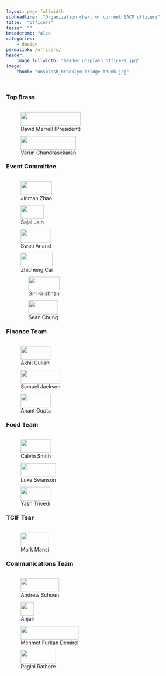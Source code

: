 ```yaml
---
layout: page-fullwidth
subheadline:  "Organization chart of current SACM officers"
title:  "Officers"
teaser: ""
breadcrumb: false
categories:
    - design
permalink: /officers/
header:
    image_fullwidth: "header_unsplash_officers.jpg"
image:
    thumb: "unsplash_brooklyn-bridge-thumb.jpg"
---
```


<style>
img {
    display: block;
    width: 100%;
    height: auto;
}
</style>

<div class="row">
    <div class="small-12 columns">
        <h3>Top Brass</h3>
    </div><!-- /.small-12.columns -->
</div>

<div class="row">
  <div class="large-3 columns">
    <figure>
      <img src="../images/dmerrell_profile.JPG">
      <figcaption>David Merrell (President)</figcaption>
    </figure>
  </div>
  <div class="large-3 columns">
    <figure>
      <img src="../images/anonymous.jpg" text="Vice President">
      <figcaption>Varun Chandrasekaran</figcaption>
    </figure>
  </div>

  <div class="large-3 columns"></div>
  <div class="large-3 columns"></div>
</div>

<div class="row">
    <div class="small-12 columns">
        <h3>Event Committee</h3>
    </div><!-- /.small-12.columns -->
</div>

<div class="row">
  <div class="large-3 columns">
    <figure>
      <img src="../images/anonymous.jpg">
      <figcaption>Jinman Zhao</figcaption>
    </figure>
  </div>
  <div class="large-3 columns">
    <figure>
      <img src="../images/anonymous.jpg">
      <figcaption>Sajal Jain</figcaption>
    </figure>
  </div>
  <div class="large-3 columns">
    <figure>
      <img src="../images/anonymous.jpg">
      <figcaption>Swati Anand</figcaption>
    </figure>
  </div>
  <div class="large-3 columns">
    <figure>
      <img src="../images/anonymous.jpg">
      <figcaption>Zhicheng Cai</figcaption>
    </figure>
  </div>
</div>

<div class="row">
  <div class="large-3 columns">
    <br/>
    <figure>
      <img src="../images/anonymous.jpg">
      <figcaption>Giri Krishnan</figcaption>
    </figure>
  </div>
  <div class="large-3 columns">
    <br>
    <figure>
      <img src="../images/anonymous.jpg">
      <figcaption>Sean Chung</figcaption>
    </figure>
  </div>

  <div class="large-3 columns"></div>
  <div class="large-3 columns"></div>
</div>

<div class="row">
    <div class="small-12 columns">
        <h3>Finance Team</h3>
    </div><!-- /.small-12.columns -->
</div>

<div class="row">
  <div class="large-3 columns">
    <figure>
      <img src="../images/anonymous.jpg">
      <figcaption>Akhil Guliani</figcaption>
    </figure>
  </div>
  <div class="large-3 columns">
    <figure>
      <img src="../images/anonymous.jpg">
      <figcaption>Samuel Jackson</figcaption>
    </figure>
  </div>
  <div class="large-3 columns">
    <figure>
      <img src="../images/anonymous.jpg">
      <figcaption>Anant Gupta</figcaption>
    </figure>
  </div>

  <div class="large-3 columns"></div>
</div>

<div class="row">
    <div class="small-12 columns">
        <h3>Food Team</h3>
    </div><!-- /.small-12.columns -->
</div>

<div class="row">
  <div class="large-3 columns">
    <figure>
      <img src="../images/anonymous.jpg">
      <figcaption>Calvin Smith</figcaption>
    </figure>
  </div>
  <div class="large-3 columns">
    <figure>
      <img src="../images/anonymous.jpg">
      <figcaption>Luke Swanson</figcaption>
    </figure>
  </div>
  <div class="large-3 columns">
    <figure>
      <img src="../images/anonymous.jpg">
      <figcaption>Yash Trivedi</figcaption>
    </figure>
  </div>

  <div class="large-3 columns"></div>
</div>

<div class="row">
    <div class="small-12 columns">
        <h3>TGIF Tsar</h3>
    </div><!-- /.small-12.columns -->
</div>

<div class="row">
  <div class="large-3 columns">
    <figure>
      <img src="../images/anonymous.jpg">
      <figcaption>Mark Mansi</figcaption>
    </figure>
  </div>

  <div class="large-3 columns"></div>
  <div class="large-3 columns"></div>
  <div class="large-3 columns"></div>
</div>

<div class="row">
    <div class="small-12 columns">
        <h3>Communications Team</h3>
    </div><!-- /.small-12.columns -->
</div>

<div class="row">
  <div class="large-3 columns">
    <figure>
      <img src="../images/anonymous.jpg">
      <figcaption>Andrew Schoen</figcaption>
    </figure>
  </div>
  <div class="large-3 columns">
    <figure>
      <img src="../images/anonymous.jpg">
      <figcaption>Anjali</figcaption>
    </figure>
  </div>
  <div class="large-3 columns">
    <figure>
      <img src="../images/anonymous.jpg">
      <figcaption>Mehmet Furkan Demirel</figcaption>
    </figure>
  </div>
  <div class="large-3 columns">
    <figure>
      <img src="../images/anonymous.jpg">
      <figcaption>Ragini Rathore</figcaption>
    </figure>
  </div>
</div>
